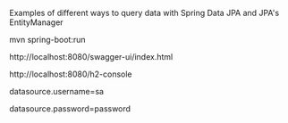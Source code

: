Examples of different ways to query data with Spring Data JPA and JPA's EntityManager

mvn spring-boot:run

http://localhost:8080/swagger-ui/index.html

http://localhost:8080/h2-console

datasource.username=sa

datasource.password=password